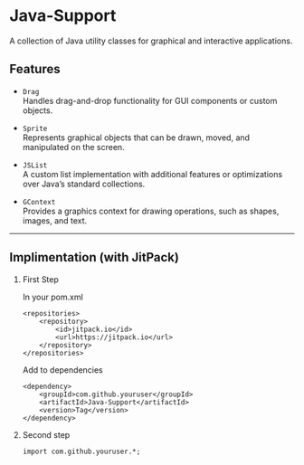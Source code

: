 # Java-Support

A collection of Java utility classes for graphical and interactive applications.

## Features

- `Drag`  
  Handles drag-and-drop functionality for GUI components or custom objects.

- `Sprite`  
  Represents graphical objects that can be drawn, moved, and manipulated on the screen.

- `JSList`  
  A custom list implementation with additional features or optimizations over Java’s standard collections.

- `GContext`  
  Provides a graphics context for drawing operations, such as shapes, images, and text.

---

## Implimentation (with JitPack)

1. First Step

	In your pom.xml
	```
	<repositories>
		<repository>
			<id>jitpack.io</id>
			<url>https://jitpack.io</url>
		</repository>
	</repositories>
	```
	Add to dependencies
	```
	<dependency>
		<groupId>com.github.youruser</groupId>
		<artifactId>Java-Support</artifactId>
		<version>Tag</version>
	</dependency>
	```

2. Second step
	```
	import com.github.youruser.*;
	```
